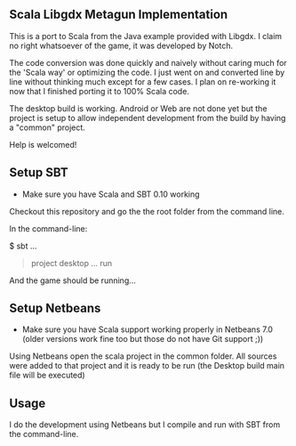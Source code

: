 Scala Libgdx Metagun Implementation
-------------------------------------------------------------------------------

This is a port to Scala from the Java example provided with Libgdx. I claim no right whatsoever of the game, it was developed by Notch.

The code conversion was done quickly and naively without caring much for the 'Scala way' or optimizing the code. I just went on and converted line by line without thinking much except for a few cases. I plan on re-working it now that I finished porting it to 100% Scala code.

The desktop build is working. Android or Web are not done yet but the project is setup to allow independent development from the build by having a "common" project.

Help is welcomed!

Setup SBT
-------------------------------------------------------------------------------

* Make sure you have Scala and SBT 0.10 working

Checkout this repository and go the the root folder from the command line.

In the command-line:

$ sbt
...
> project desktop
...
> run

And the game should be running...

Setup Netbeans
-------------------------------------------------------------------------------

* Make sure you have Scala support working properly in Netbeans 7.0 (older versions work fine too but those do not have Git support ;))

Using Netbeans open the scala project in the common folder. All sources were added to that project and it is ready to be run (the Desktop build main file will be executed)

Usage
-------------------------------------------------------------------------------

I do the development using Netbeans but I compile and run with SBT from the command-line.
